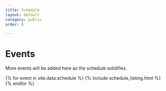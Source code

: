 ```yaml
---
title: Schedule
layout: default
category: public
order: 8

---
```

# Events

More events will be added here as the schedule solidifies.

{% for event in site.data.schedule %}
{% include schedule_listing.html %}
{% endfor %}